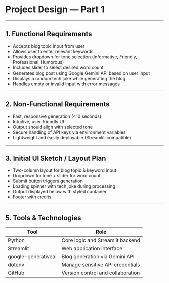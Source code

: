 # Project Design — Part 1

---

## 1. Functional Requirements

- Accepts blog topic input from user
- Allows user to enter relevant keywords
- Provides dropdown for tone selection (Informative, Friendly, Professional, Humorous)
- Includes slider to select desired word count
- Generates blog post using Google Gemini API based on user input
- Displays a random tech joke while generating the blog
- Handles empty or invalid input with error messages

---

## 2. Non-Functional Requirements

- Fast, responsive generation (<10 seconds)
- Intuitive, user-friendly UI
- Output should align with selected tone
- Secure handling of API keys via environment variables
- Lightweight and easily deployable (Streamlit-compatible)

---

## 3. Initial UI Sketch / Layout Plan

- Two-column layout for blog topic & keyword input
- Dropdown for tone + slider for word count
- Submit button triggers generation
- Loading spinner with tech joke during processing
- Output displayed below with styled container
- Footer with credits


---

## 5. Tools & Technologies

| Tool                | Role                                   |
|---------------------|----------------------------------------|
| Python              | Core logic and Streamlit backend       |
| Streamlit           | Web application interface              |
| google-generativeai | Blog generation via Gemini API         |
| dotenv              | Manage sensitive API credentials       |
| GitHub              | Version control and collaboration      |


